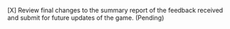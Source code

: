 [X] Review final changes to the summary report of the feedback received and submit for future updates of the game. (Pending)